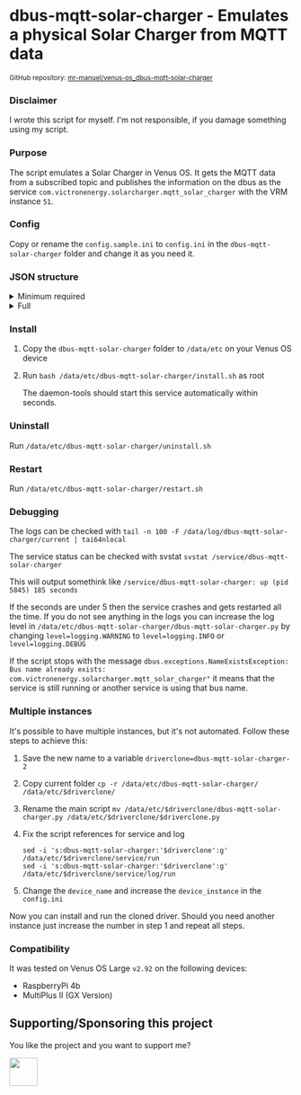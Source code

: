 # dbus-mqtt-solar-charger - Emulates a physical Solar Charger from MQTT data

<small>GitHub repository: [mr-manuel/venus-os_dbus-mqtt-solar-charger](https://github.com/mr-manuel/venus-os_dbus-mqtt-solar-charger)</small>

### Disclaimer

I wrote this script for myself. I'm not responsible, if you damage something using my script.


### Purpose

The script emulates a Solar Charger in Venus OS. It gets the MQTT data from a subscribed topic and publishes the information on the dbus as the service `com.victronenergy.solarcharger.mqtt_solar_charger` with the VRM instance `51`.


### Config

Copy or rename the `config.sample.ini` to `config.ini` in the `dbus-mqtt-solar-charger` folder and change it as you need it.


### JSON structure

<details><summary>Minimum required</summary>

Single MTTP tracker
```json
{
    "Pv": {
        "V": 60.0
    },
    "Yield": {
        "Power": 120.0
    },
    "Dc": {
        "0": {
            "Current": 10.0,
            "Voltage": 12.0
        }
    }
}
```

OR

Multiple MPPT tracker (min 2, max 4)
```json
{
    "Pv": {
        "0": {
            "V": 60.0,
            "P": 10.0
        },
        "1": {
            "V": 60.0,
            "P": 20.0
        },
        "2": {
            "V": 60.0,
            "P": 30.0
        },
        "3": {
            "V": 60.0,
            "P": 40.0
        }
    },
    "Dc": {
        "0": {
            "Voltage": 12.0,
            "Current": 8.33
        }
    }
}
```
</details>

<details><summary>Full</summary>

See [dbus](https://github.com/victronenergy/venus/wiki/dbus#solar-chargers) documentation for value description.

```json
{
    "NrOfTrackers": 4,                           --> Int - Number of MPPT trackers, calculated if not set
    "Pv": {
        "0": {
            "V": 60.0,                           --> Float - Voltage of 1. MPPT tracker
            "P": 10.0                            --> Float - Power of 1. MPPT tracker
        },
        "1": {
            "V": 60.0,                           --> Float - Voltage of 2. MPPT tracker
            "P": 20.0                            --> Float - Power of 2. MPPT tracker
        },
        "2": {
            "V": 60.0,                           --> Float - Voltage of 3. MPPT tracker
            "P": 30.0                            --> Float - Power of 3. MPPT tracker
        },
        "3": {
            "V": 60.0,                           --> Float - Voltage of 4. MPPT tracker
            "P": 40.0                            --> Float - Power of 4. MPPT tracker
        }
    },
    "Yield": {
        "Power": 180,                            --> Float - Power of single MTTP tracker or sum of all trackers. Calculated in multiple MTTP tracker mode, if not set
        "User": 30,                              --> Int - kWh produced until reset
        "System": 30                             --> Int - kWh produced until now (lifetime)
    },
    "Dc": {
        "0": {
            "Current": 15,                       --> Float - Battery current
            "Voltage": 12                        --> Float - Battery voltage
        }
    },
    "Link": {
        "NetworkMode": "0x1",                    --> See dbus documentation
        "BatteryCurrent": 0.0,                   --> See dbus documentation
        "ChargeCurrent": 0.0,                    --> See dbus documentation
        "ChargeVoltage": 0.0,                    --> See dbus documentation
        "NetworkStatus": "0x04",                 --> See dbus documentation
        "TemperatureSense": 20.0,                --> See dbus documentation
        "TemperatureSenseActive": 0,             --> See dbus documentation
        "VoltageSense": 80.0,                    --> See dbus documentation
        "VoltageSenseActive": 0,                 --> See dbus documentation
    },
    "Settings": {
        "BmsPresent": 0,                         --> See dbus documentation
        "ChargeCurrentLimit": 120.0              --> Float - Maximum charge current
    },
    "Load": {
        "State": 0,                              --> Int - Whether the load is on or of
        "I": 0.0                                 --> Float - Current from the load output
    },
    "ErrorCode": 0,                              --> See dbus documentation
    "State": 3,                                  --> See dbus documentation
    "Mode": 4,                                   --> 0 = On; 4 = Off
    "MppOperationMode": 2,                       --> 0 = Off; 1 = Voltage or Current limited; 2 = MPPT Tracker active
    "DeviceOffReason": "",                       --> See dbus documentation
    "Relay": {
        "0": {
            "State": 0                           --> See dbus documentation
        }
    },
    "History": {
        "Daily": {                               --> Daily history
            "0": {                               --> String - Today
                "Yield": 11,                     --> Float - kWh of today
                "Consumption": 22,               --> Int - kWh of today
                "MaxPower": 33,                  --> Float - Watt peak of today
                "MaxPvVoltage": 44,              --> Float - Volt peak of today
                "MinBatteryVoltage": 55,         --> Float - Min battery voltage of today
                "MaxBatteryVoltage": 66,         --> Float - Max battery voltage of today
                "MaxBatteryCurrent": 77,         --> Float - Max battery current of today
                "TimeInBulk": 3600,              --> Int - Seconds in bulk mode of today
                "TimeInAbsorption": 1800,        --> Int - Seconds in absorption mode of today
                "TimeInFloat": 900,              --> Int - Seconds in float mode of today
                "LastError1": 1,                 --> Int - Last error of today - See dbus documentation /ErrorCode
                "LastError2": 2,                 --> Int - Second last error of today - See dbus documentation /ErrorCode
                "LastError3": 3,                 --> Int - Thrid last error of today - See dbus documentation /ErrorCode
                "LastError4": 4,                 --> Int - Fourth last error of today - See dbus documentation /ErrorCode
                "Pv": {
                    "0": {                       --> MPPT tracker number 1
                        "Yield": 1,              --> Float - kWh of today for MPPT tracker 1
                        "MaxPower": 11,          --> Float - Watt peak of today for MPPT tracker 1
                        "MaxPvVoltage": 111      --> Float - Volt peak of today for MPPT tracker 1
                    },
                    "1": {                       --> MPPT tracker number 2
                        "Yield": 2,              --> Float - kWh of today for MPPT tracker 2
                        "MaxPower": 22,          --> Float - Watt peak of today for MPPT tracker 2
                        "MaxPvVoltage": 222      --> Float - Volt peak of today for MPPT tracker 2
                    },
                    "2": {                       --> MPPT tracker number 3
                        "Yield": 3,              --> Float - kWh of today for MPPT tracker 3
                        "MaxPower": 33,          --> Float - Watt peak of today for MPPT tracker 3
                        "MaxPvVoltage": 333      --> Float - Volt peak of today for MPPT tracker 3
                    },
                    "3": {                       --> MPPT tracker number 4
                        "Yield": 4,              --> Float - kWh of today for MPPT tracker 4
                        "MaxPower": 44,          --> Float - Watt peak of today for MPPT tracker 4
                        "MaxPvVoltage": 444      --> Float - Volt peak of today for MPPT tracker 4
                    }
                }
            },
            "1": {                               --> String - Yesterday
                "Yield": 11,                     --> Float - kWh of yesterday
                "Consumption": 22,               --> Int - kWh of yesterday
                "MaxPower": 33,                  --> Float - Watt peak of yesterday
                "MaxPvVoltage": 44,              --> Float - Volt peak of yesterday
                "MinBatteryVoltage": 55,         --> Float - Min battery voltage of yesterday
                "MaxBatteryVoltage": 66,         --> Float - Max battery voltage of yesterday
                "MaxBatteryCurrent": 77,         --> Float - Max battery current of yesterday
                "TimeInBulk": 3600,              --> Int - Seconds in bulk mode of yesterday
                "TimeInAbsorption": 1800,        --> Int - Seconds in absorption mode of yesterday
                "TimeInFloat": 900,              --> Int - Seconds in float mode of yesterday
                "LastError1": 1,                 --> Int - Last error of yesterday - See dbus documentation /ErrorCode
                "LastError2": 2,                 --> Int - Second last error of yesterday - See dbus documentation /ErrorCode
                "LastError3": 3,                 --> Int - Thrid last error of yesterday - See dbus documentation /ErrorCode
                "LastError4": 4,                 --> Int - Fourth last error of yesterday - See dbus documentation /ErrorCode
                "Pv": {
                    "0": {                       --> MPPT tracker number 1
                        "Yield": 1,              --> Float - kWh of yesterday for MPPT tracker 1
                        "MaxPower": 11,          --> Float - Watt peak of yesterday for MPPT tracker 1
                        "MaxPvVoltage": 111      --> Float - Volt peak of yesterday for MPPT tracker 1
                    },
                    "1": {                       --> MPPT tracker number 2
                        "Yield": 2,              --> Float - kWh of yesterday for MPPT tracker 2
                        "MaxPower": 22,          --> Float - Watt peak of yesterday for MPPT tracker 2
                        "MaxPvVoltage": 222      --> Float - Volt peak of yesterday for MPPT tracker 2
                    },
                    "2": {                       --> MPPT tracker number 3
                        "Yield": 3,              --> Float - kWh of yesterday for MPPT tracker 3
                        "MaxPower": 33,          --> Float - Watt peak of yesterday for MPPT tracker 3
                        "MaxPvVoltage": 333      --> Float - Volt peak of yesterday for MPPT tracker 3
                    },
                    "3": {                       --> MPPT tracker number 4
                        "Yield": 4,              --> Float - kWh of yesterday for MPPT tracker 4
                        "MaxPower": 44,          --> Float - Watt peak of yesterday for MPPT tracker 4
                        "MaxPvVoltage": 444      --> Float - Volt peak of yesterday for MPPT tracker 4
                    }
                }
            },
            "2": {                               --> String - 2 days ago
                "Yield": 11,                     --> Float - kWh of 2 days ago
                "Consumption": 22,               --> Int - kWh of 2 days ago
                "MaxPower": 33,                  --> Float - Watt peak of 2 days ago
                "MaxPvVoltage": 44,              --> Float - Volt peak of 2 days ago
                "MinBatteryVoltage": 55,         --> Float - Min battery voltage of 2 days ago
                "MaxBatteryVoltage": 66,         --> Float - Max battery voltage of 2 days ago
                "MaxBatteryCurrent": 77,         --> Float - Max battery current of 2 days ago
                "TimeInBulk": 3600,              --> Int - Seconds in bulk mode of 2 days ago
                "TimeInAbsorption": 1800,        --> Int - Seconds in absorption mode of 2 days ago
                "TimeInFloat": 900,              --> Int - Seconds in float mode of 2 days ago
                "LastError1": 1,                 --> Int - Last error of 2 days ago - See dbus documentation /ErrorCode
                "LastError2": 2,                 --> Int - Second last error of 2 days ago - See dbus documentation /ErrorCode
                "LastError3": 3,                 --> Int - Thrid last error of 2 days ago - See dbus documentation /ErrorCode
                "LastError4": 4,                 --> Int - Fourth last error of 2 days ago - See dbus documentation /ErrorCode
                "Pv": {
                    "0": {                       --> MPPT tracker number 1
                        "Yield": 1,              --> Float - kWh of 2 days ago for MPPT tracker 1
                        "MaxPower": 11,          --> Float - Watt peak of 2 days ago for MPPT tracker 1
                        "MaxPvVoltage": 111      --> Float - Volt peak of 2 days ago for MPPT tracker 1
                    },
                    "1": {                       --> MPPT tracker number 2
                        "Yield": 2,              --> Float - kWh of 2 days ago for MPPT tracker 2
                        "MaxPower": 22,          --> Float - Watt peak of 2 days ago for MPPT tracker 2
                        "MaxPvVoltage": 222      --> Float - Volt peak of 2 days ago for MPPT tracker 2
                    },
                    "2": {                       --> MPPT tracker number 3
                        "Yield": 3,              --> Float - kWh of 2 days ago for MPPT tracker 3
                        "MaxPower": 33,          --> Float - Watt peak of 2 days ago for MPPT tracker 3
                        "MaxPvVoltage": 333      --> Float - Volt peak of 2 days ago for MPPT tracker 3
                    },
                    "3": {                       --> MPPT tracker number 4
                        "Yield": 4,              --> Float - kWh of 2 days ago for MPPT tracker 4
                        "MaxPower": 44,          --> Float - Watt peak of 2 days ago for MPPT tracker 4
                        "MaxPvVoltage": 444      --> Float - Volt peak of 2 days ago for MPPT tracker 4
                    }
                }
            }
        },
        "Overall": {                             --> Lifetime history
            "DaysAvailable": 3,                  --> Fetched from config.ini from "history_days"
            "MaxPvVoltage": 44,                  --> Float - Max PV voltage in lifetime
            "MaxBatteryVoltage": 14,             --> Float - Max PV voltage in lifetime
            "MinBatteryVoltage": 11,             --> Float - Max PV voltage in lifetime
            "LastError1": 1,                     --> Int - Last error - See dbus documentation /ErrorCode
            "LastError2": 2,                     --> Int - Second last error - See dbus documentation /ErrorCode
            "LastError3": 3,                     --> Int - Thrid last error - See dbus documentation /ErrorCode
            "LastError4": 4                      --> Int - Fourth last error - See dbus documentation /ErrorCode
        }
    }
}
```
</details>


### Install

1. Copy the `dbus-mqtt-solar-charger` folder to `/data/etc` on your Venus OS device

2. Run `bash /data/etc/dbus-mqtt-solar-charger/install.sh` as root

   The daemon-tools should start this service automatically within seconds.

### Uninstall

Run `/data/etc/dbus-mqtt-solar-charger/uninstall.sh`

### Restart

Run `/data/etc/dbus-mqtt-solar-charger/restart.sh`

### Debugging

The logs can be checked with `tail -n 100 -F /data/log/dbus-mqtt-solar-charger/current | tai64nlocal`

The service status can be checked with svstat `svstat /service/dbus-mqtt-solar-charger`

This will output somethink like `/service/dbus-mqtt-solar-charger: up (pid 5845) 185 seconds`

If the seconds are under 5 then the service crashes and gets restarted all the time. If you do not see anything in the logs you can increase the log level in `/data/etc/dbus-mqtt-solar-charger/dbus-mqtt-solar-charger.py` by changing `level=logging.WARNING` to `level=logging.INFO` or `level=logging.DEBUG`

If the script stops with the message `dbus.exceptions.NameExistsException: Bus name already exists: com.victronenergy.solarcharger.mqtt_solar_charger"` it means that the service is still running or another service is using that bus name.

### Multiple instances

It's possible to have multiple instances, but it's not automated. Follow these steps to achieve this:

1. Save the new name to a variable `driverclone=dbus-mqtt-solar-charger-2`

2. Copy current folder `cp -r /data/etc/dbus-mqtt-solar-charger/ /data/etc/$driverclone/`

3. Rename the main script `mv /data/etc/$driverclone/dbus-mqtt-solar-charger.py /data/etc/$driverclone/$driverclone.py`

4. Fix the script references for service and log
    ```
    sed -i 's:dbus-mqtt-solar-charger:'$driverclone':g' /data/etc/$driverclone/service/run
    sed -i 's:dbus-mqtt-solar-charger:'$driverclone':g' /data/etc/$driverclone/service/log/run
    ```

5. Change the `device_name` and increase the `device_instance` in the `config.ini`

Now you can install and run the cloned driver. Should you need another instance just increase the number in step 1 and repeat all steps.

### Compatibility

It was tested on Venus OS Large `v2.92` on the following devices:

* RaspberryPi 4b
* MultiPlus II (GX Version)


## Supporting/Sponsoring this project

You like the project and you want to support me?

[<img src="https://github.md0.eu/uploads/donate-button.svg" height="50">](https://www.paypal.com/donate/?hosted_button_id=3NEVZBDM5KABW)
